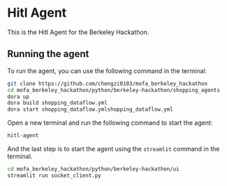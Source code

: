 # Hitl Agent

This is the Hitl Agent for the Berkeley Hackathon.

## Running the agent

To run the agent, you can use the following command in the terminal:

```bash
git clone https://github.com/chengzi0103/mofa_berkeley_hackathon
cd mofa_berkeley_hackathon/python/berkeley-hackathon/shopping_agents
dora up
dora build shopping_dataflow.yml
dora start shopping_dataflow.ymlshopping_dataflow.yml
```

Open a new terminal and run the following command to start the agent:

```bash
hitl-agent
```

And the last step is to start the agent using the `streamlit` command in the terminal.

```bash
cd mofa_berkeley_hackathon/python/berkeley-hackathon/ui
streamlit run socket_client.py
```
